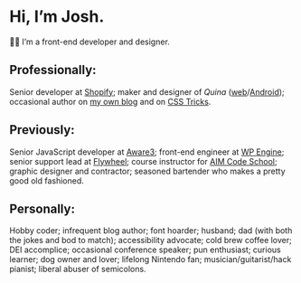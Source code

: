 # Hi, I’m Josh.

👋🏼 I’m a front-end developer and designer.


## Professionally:

Senior developer at [Shopify](shopify.com);
maker and designer of <i>Quina</i> ([web](quina.app)/[Android](play.google.com/store/apps/details?id=app.quina.collinsworth));
occasional author on [my own blog](/blog)
and on [CSS&nbsp;Tricks](css-tricks.com/author/joshcollinsworth/).


## Previously:

Senior JavaScript developer at [Aware3](aware3.com);
front-end engineer at [WP Engine](wpengine.com);
senior support lead at [Flywheel](getflywheel.com);
course instructor for [AIM Code School](interfaceschool.com);
graphic designer and contractor;
seasoned bartender who makes a pretty good old fashioned. 


## Personally:

Hobby coder;
infrequent blog author;
font hoarder;
husband;
dad (with both the jokes and bod to match);
accessibility advocate;
cold brew coffee lover;
DEI accomplice;
occasional conference speaker;
pun enthusiast;
curious learner;
dog owner and lover;
lifelong Nintendo fan;
musician/guitarist/hack pianist;
liberal abuser of semicolons.